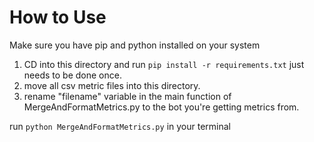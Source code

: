 # How to Use
Make sure you have pip and python installed on your system

1. CD into this directory and run `pip install -r requirements.txt` just needs to be done once.
2. move all csv metric files into this directory.
3. rename "filename" variable in the main function of MergeAndFormatMetrics.py to the bot you're getting metrics from.

run `python MergeAndFormatMetrics.py` in your terminal